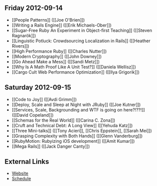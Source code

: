 ## Friday 2012-09-14

* [[People Patterns]] ([[Joe O'Brien]])
* [[Writing a Rails Engine]] ([[Erik Michaels-Ober]])
* [[Sugar-Free Ruby An Experiment in Object-first Teaching]] ([[Steven Ragnarök]])
* [[Linguistic Potluck: Crowdsourcing Localization in Rails]] ([[Heather Rivers]])
* [[High Performance Ruby]] ([[Charles Nutter]])
* [[Modern Cryptography]] ([[John Downey]])
* [[Go Ahead Make a Mess]] ([[Sandi Metz]])
* [[Why Is A Math Proof Like A Unit Test?]] ([[Daniela Wellisz]])
* [[Cargo Cult Web Performance Optimization]] ([[Ilya Grigorik]])

## Saturday 2012-09-15

* [[Code to Joy]] ([[Avdi Grimm]])
* [[Deploy, Scale and Sleep at Night with JRuby]] ([[Joe Kutner]])
* [[Services, Scale, Backgrounding and WTF is going on here?!??!]] ([[David Copeland]])
* [[Schemas for the Real World]] ([[Carina C. Zona]])
* [[Cruft and Technical Debt: A Long View]] ([[Yehuda Katz]])
* [[Three Mini-talks]] ([[Tony Acieri]], [[Chris Eppstein]], [[Sarah Mei]])
* [[Grasping Complexity with Both Hands]] ([[Glenn Vanderburg]])
* [[RubyMotion: Rubyizing iOS development]] ([[Amit Kumar]])
* [[Mega Rails]] ([[Jack Danger Canty]])

## External Links

* [Website](http://gogaruco.com/)
* [Schedule](http://gogaruco.com/schedule.html)
